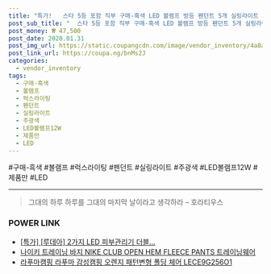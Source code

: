 ```yaml
--- 
title: "특가!   스타 5등 포함 직부 구매-흑색 LED 볼램프 방등 펜던트 5개 실링라이트 주광색 LED볼램프12W 럭스라이팅 제품만 ..." 
post_sub_title: "  스타 5등 포함 직부 구매-흑색 LED 볼램프 방등 펜던트 5개 실링라이트 주광색 LED볼램프12W 럭스라이팅 제품만 G95 별" 
post_money: ₩ 47,500 
post_date: 2020.01.31 
post_img_url: https://static.coupangcdn.com/image/vendor_inventory/4a8a/ec94eefbd97ea00e7f8ebd4da9bc86c67ea4d5b17166d619680970087241.jpg 
post_link_url: https://coupa.ng/bnMs2J 
categories: 
  - vendor_inventory 
tags: 
  - 구매-흑색 
  - 볼램프 
  - 럭스라이팅 
  - 펜던트 
  - 실링라이트 
  - 주광색 
  - LED볼램프12W 
  - 제품만 
  - LED 
--- 
```

  #구매-흑색 #볼램프 #럭스라이팅 #펜던트 #실링라이트 #주광색 #LED볼램프12W #제품만 #LED 
<hr> 

> 그대의 하루 하루를 그대의 마지막 날이라고 생각하라 – 호라티우스 


### POWER LINK

* <a href="https://blog.naver.com/sakai111/221790270885" target="_blank">[특가] [루데아] 2가지 LED 피부관리기 더블...</a>
* <a href="https://blog.naver.com/an0733/221785100574" target="_blank">나이키 트레이닝 바지 NIKE CLUB OPEN HEM FLEECE PANTS 트레이닝웨어</a>
* <a href="https://blog.naver.com/fasyy4321/221785320097" target="_blank">라푸마캠핑 라푸마 감성캠핑 오렌지 패턴변형 폴딩 체어 LECE9G256O1</a>
